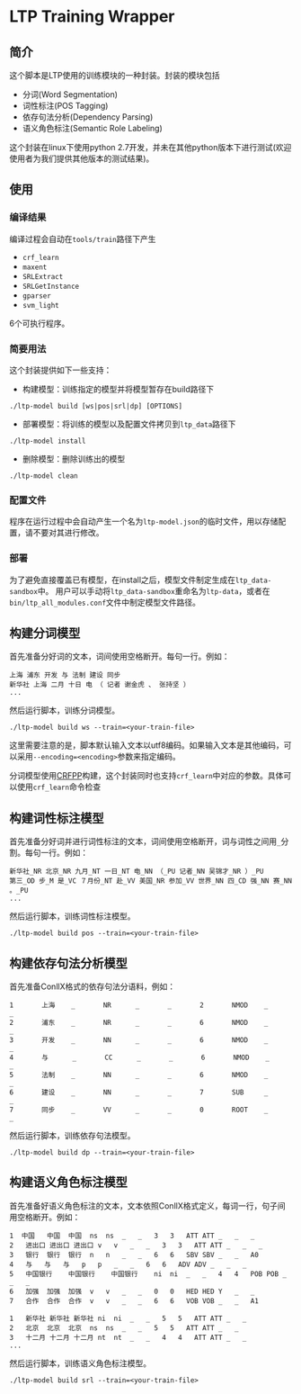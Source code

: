 # LTP Training Wrapper

简介
----
这个脚本是LTP使用的训练模块的一种封装。封装的模块包括

 * 分词(Word Segmentation)
 * 词性标注(POS Tagging)
 * 依存句法分析(Dependency Parsing)
 * 语义角色标注(Semantic Role Labeling)

这个封装在linux下使用python 2.7开发，并未在其他python版本下进行测试(欢迎使用者为我们提供其他版本的测试结果)。

使用
----

### 编译结果

编译过程会自动在`tools/train`路径下产生

* `crf_learn`
* `maxent`
* `SRLExtract`
* `SRLGetInstance`
* `gparser`
* `svm_light`

6个可执行程序。

### 简要用法

这个封装提供如下一些支持：

* 构建模型：训练指定的模型并将模型暂存在build路径下

```
./ltp-model build [ws|pos|srl|dp] [OPTIONS]
```

* 部署模型：将训练的模型以及配置文件拷贝到`ltp_data`路径下

```
./ltp-model install
```

* 删除模型：删除训练出的模型

```
./ltp-model clean
```

### 配置文件

程序在运行过程中会自动产生一个名为`ltp-model.json`的临时文件，用以存储配置，请不要对其进行修改。

### 部署

为了避免直接覆盖已有模型，在install之后，模型文件制定生成在`ltp_data-sandbox`中。
用户可以手动将`ltp_data-sandbox`重命名为`ltp-data`，或者在`bin/ltp_all_modules.conf`文件中制定模型文件路径。

构建分词模型
------------

首先准备分好词的文本，词间使用空格断开。每句一行。例如：

```
上海 浦东 开发 与 法制 建设 同步
新华社 上海 二月 十日 电 （ 记者 谢金虎 、 张持坚 ）
...
```

然后运行脚本，训练分词模型。

```
./ltp-model build ws --train=<your-train-file>
```

这里需要注意的是，脚本默认输入文本以utf8编码。如果输入文本是其他编码，可以采用`--encoding=<encoding>`参数来指定编码。

分词模型使用[CRFPP](http://crfpp.googlecode.com/svn/trunk/doc/index.html)构建，这个封装同时也支持`crf_learn`中对应的参数。具体可以使用`crf_learn`命令检查


构建词性标注模型
----------------

首先准备分好词并进行词性标注的文本，词间使用空格断开，词与词性之间用`_`分割。每句一行。例如：

```
新华社_NR 北京_NR 九月_NT 一日_NT 电_NN （_PU 记者_NN 吴锦才_NR ）_PU
第三_OD 步_M 是_VC ７月份_NT 赴_VV 美国_NR 参加_VV 世界_NN 四_CD 强_NN 赛_NN 。_PU
...
```

然后运行脚本，训练词性标注模型。

```
./ltp-model build pos --train=<your-train-file>
```

构建依存句法分析模型
--------------------

首先准备ConllX格式的依存句法分语料，例如：

```
1       上海    _       NR      _       _       2       NMOD    _       _
2       浦东    _       NR      _       _       6       NMOD    _       _
3       开发    _       NN      _       _       6       NMOD    _       _
4       与      _       CC      _       _       6       NMOD    _       _
5       法制    _       NN      _       _       6       NMOD    _       _
6       建设    _       NN      _       _       7       SUB     _       _
7       同步    _       VV      _       _       0       ROOT    _       _
```

然后运行脚本，训练依存句法模型。

```
./ltp-model build dp --train=<your-train-file>
```

构建语义角色标注模型
--------------------

首先准备好语义角色标注的文本，文本依照ConllX格式定义，每词一行，句子间用空格断开。例如：

```
1  中国	中国	中国	ns	ns	_	_	3	3	ATT	ATT	_	_	_
2	进出口	进出口	进出口	v	v	_	_	3	3	ATT	ATT	_	_	_
3	银行	银行	银行	n	n	_	_	6	6	SBV	SBV	_	_	A0
4	与	与	与	p	p	_	_	6	6	ADV	ADV	_	_	_
5	中国银行	中国银行	中国银行	ni	ni	_	_	4	4	POB	POB	_	_	_
6	加强	加强	加强	v	v	_	_	0	0	HED	HED	Y	_	_
7	合作	合作	合作	v	v	_	_	6	6	VOB	VOB	_	_	A1

1	新华社	新华社	新华社	ni	ni	_	_	5	5	ATT	ATT	_	_
2	北京	北京	北京	ns	ns	_	_	5	5	ATT	ATT	_	_
3	十二月	十二月	十二月	nt	nt	_	_	4	4	ATT	ATT	_	_
...
```
然后运行脚本，训练语义角色标注模型。

```
./ltp-model build srl --train=<your-train-file>
```


